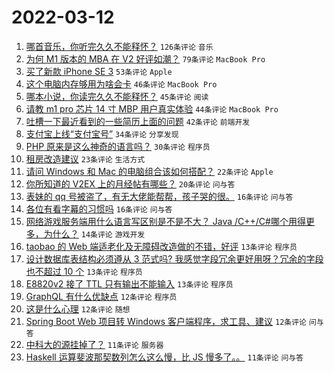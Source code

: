# 2022-03-12

1. [哪首音乐，你听完久久不能释怀？](https://www.v2ex.com/t/839828) `126条评论` `音乐`
1. [为何 M1 版本的 MBA 在 V2 好评如潮？](https://www.v2ex.com/t/839816) `79条评论` `MacBook Pro`
1. [买了新款 iPhone SE 3](https://www.v2ex.com/t/839864) `53条评论` `Apple`
1. [这个电脑内存够用为啥会卡](https://www.v2ex.com/t/839826) `46条评论` `MacBook Pro`
1. [哪本小说，你读完久久不能释怀？](https://www.v2ex.com/t/839866) `45条评论` `阅读`
1. [请教 m1 pro 芯片 14 寸 MBP 用户真实体验](https://www.v2ex.com/t/839813) `44条评论` `MacBook Pro`
1. [吐槽一下最近看到的一些简历上面的问题](https://www.v2ex.com/t/839867) `42条评论` `前端开发`
1. [支付宝上线“支付宝号”](https://www.v2ex.com/t/839885) `34条评论` `分享发现`
1. [PHP 原来是这么神奇的语言吗？](https://www.v2ex.com/t/839895) `30条评论` `程序员`
1. [租房改造建议](https://www.v2ex.com/t/839810) `23条评论` `生活方式`
1. [请问 Windows 和 Mac 的电脑组合该如何搭配？](https://www.v2ex.com/t/839914) `22条评论` `Apple`
1. [你所知道的 V2EX 上的月经帖有哪些？](https://www.v2ex.com/t/839943) `20条评论` `问与答`
1. [表妹的 qq 号被盗了，有无大佬能帮帮，孩子哭的很。](https://www.v2ex.com/t/839922) `16条评论` `问与答`
1. [各位有看字幕的习惯吗](https://www.v2ex.com/t/839850) `16条评论` `问与答`
1. [网络游戏服务端用什么语言写区别是不是不大？ Java /C++/C#哪个用得更多，为什么？](https://www.v2ex.com/t/839916) `14条评论` `游戏开发`
1. [taobao 的 Web 端适老化及无障碍改造做的不错，好评](https://www.v2ex.com/t/839881) `13条评论` `程序员`
1. [设计数据库表结构必须遵从 3 范式吗? 我感觉字段冗余更好用呀？冗余的字段也不超过 10 个](https://www.v2ex.com/t/839874) `13条评论` `程序员`
1. [E8820v2 接了 TTL 只有输出不能输入](https://www.v2ex.com/t/839832) `13条评论` `程序员`
1. [GraphQL 有什么优缺点](https://www.v2ex.com/t/839880) `12条评论` `程序员`
1. [这是什么心理](https://www.v2ex.com/t/839873) `12条评论` `随想`
1. [Spring Boot Web 项目转 Windows 客户端程序，求工具、建议](https://www.v2ex.com/t/839869) `12条评论` `问与答`
1. [中科大的源挂掉了？](https://www.v2ex.com/t/839934) `11条评论` `服务器`
1. [Haskell 运算斐波那契数列怎么这么慢，比 JS 慢多了。。](https://www.v2ex.com/t/839924) `11条评论` `问与答`

